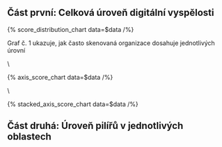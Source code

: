 ## Část první: Celková úroveň digitální vyspělosti

{% score_distribution_chart data=$data /%}

Graf č. 1 ukazuje, jak často skenovaná organizace dosahuje jednotlivých úrovní

\

{% axis_score_chart data=$data /%}

\

{% stacked_axis_score_chart data=$data /%}

## Část druhá: Úroveň pilířů v jednotlivých oblastech
